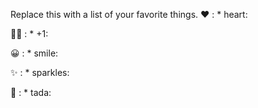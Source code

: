 Replace this with a list of your favorite things.
❤️ : * heart:

👍🏻 : * +1:

😀 : * smile:

✨ : * sparkles:

🎉 : * tada:
